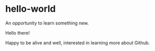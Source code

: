 # hello-world
An opportunity to learn something new. 

Hello there!  

Happy to be alive and well, interested in learning more about Github.
